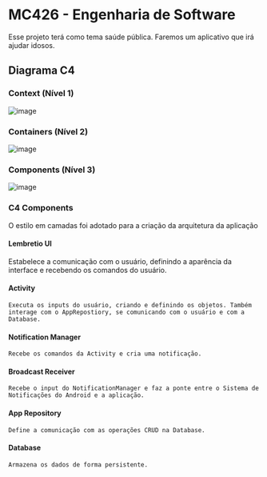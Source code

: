 # MC426 - Engenharia de Software

Esse projeto terá como tema saúde pública.
Faremos um aplicativo que irá ajudar idosos.

## Diagrama C4



### Context (Nível 1)
![image](https://github.com/LucJRibas/MC426-Eng-Software/assets/101939969/c944fae6-945d-4fb1-8081-90825e4136c8)

### Containers (Nível 2)
![image](https://github.com/LucJRibas/MC426-Eng-Software/assets/101939969/61ea05ec-61ae-4c31-97a6-d03d34b4c2bc)

### Components (Nível 3)
![image](https://github.com/LucJRibas/MC426-Eng-Software/assets/101939969/c1511bf5-473b-4539-a149-44765959bc68)

### C4 Components
O estilo em camadas foi adotado para a criação da arquitetura da aplicação

#### Lembretio UI
Estabelece a comunicação com o usuário, definindo a aparência da interface e recebendo os comandos do usuário.

#### Activity
	Executa os inputs do usuário, criando e definindo os objetos. Também interage com o AppRepostiory, se comunicando com o usuário e com a Database.

#### Notification Manager
	Recebe os comandos da Activity e cria uma notificação.
 
#### Broadcast Receiver
	Recebe o input do NotificationManager e faz a ponte entre o Sistema de Notificações do Android e a aplicação.

#### App Repository
	Define a comunicação com as operações CRUD na Database.

#### Database
	Armazena os dados de forma persistente.
